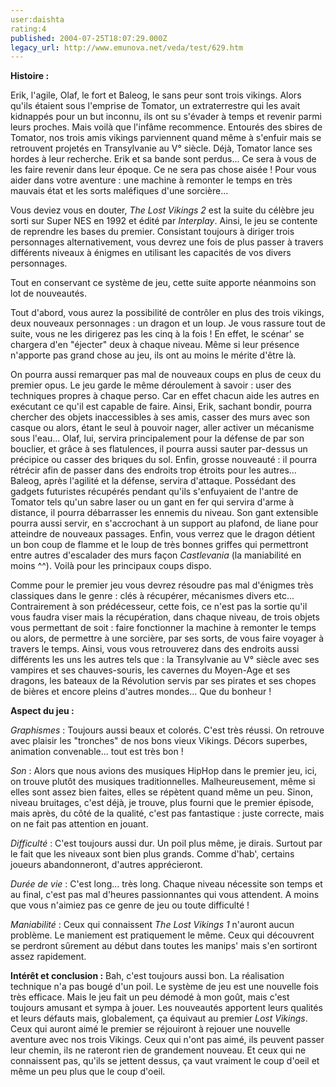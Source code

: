 ```yaml
---
user:daishta
rating:4
published: 2004-07-25T18:07:29.000Z
legacy_url: http://www.emunova.net/veda/test/629.htm
---
```

**Histoire :**   

Erik, l'agile, Olaf, le fort et Baleog, le sans peur sont trois vikings. Alors qu'ils étaient sous l'emprise de Tomator, un extraterrestre qui les avait kidnappés pour un but inconnu, ils ont su s'évader à temps et revenir parmi leurs proches. Mais voilà que l'infâme recommence. Entourés des sbires de Tomator, nos trois amis vikings parviennent quand même à s'enfuir mais se retrouvent projetés en Transylvanie au V° siècle. Déjà, Tomator lance ses hordes à leur recherche. Erik et sa bande sont perdus... Ce sera à vous de les faire revenir dans leur époque. Ce ne sera pas chose aisée ! Pour vous aider dans votre aventure : une machine à remonter le temps en très mauvais état et les sorts maléfiques d'une sorcière...  

  

Vous deviez vous en douter, _The Lost Vikings 2_ est la suite du célèbre jeu sorti sur Super NES en 1992 et édité par _Interplay_. Ainsi, le jeu se contente de reprendre les bases du premier. Consistant toujours à diriger trois personnages alternativement, vous devrez une fois de plus passer à travers différents niveaux à énigmes en utilisant les capacités de vos divers personnages.  

Tout en conservant ce système de jeu, cette suite apporte néanmoins son lot de nouveautés.  

  

Tout d'abord, vous aurez la possibilité de contrôler en plus des trois vikings, deux nouveaux personnages : un dragon et un loup. Je vous rassure tout de suite, vous ne les dirigerez pas les cinq à la fois ! En effet, le scénar' se chargera d'en "éjecter" deux à chaque niveau. Même si leur présence n'apporte pas grand chose au jeu, ils ont au moins le mérite d'être là.  

On pourra aussi remarquer pas mal de nouveaux coups en plus de ceux du premier opus. Le jeu garde le même déroulement à savoir : user des techniques propres à chaque perso. Car en effet chacun aide les autres en exécutant ce qu'il est capable de faire. Ainsi, Erik, sachant bondir, pourra chercher des objets inaccessibles à ses amis, casser des murs avec son casque ou alors, étant le seul à pouvoir nager, aller activer un mécanisme sous l'eau... Olaf, lui, servira principalement pour la défense de par son bouclier, et grâce à ses flatulences, il pourra aussi sauter par-dessus un précipice ou casser des briques du sol. Enfin, grosse nouveauté : il pourra rétrécir afin de passer dans des endroits trop étroits pour les autres... Baleog, après l'agilité et la défense, servira d'attaque. Possédant des gadgets futuristes récupérés pendant qu'ils s'enfuyaient de l'antre de Tomator tels qu'un sabre laser ou un gant en fer qui servira d'arme à distance, il pourra débarrasser les ennemis du niveau. Son gant extensible pourra aussi servir, en s'accrochant à un support au plafond, de liane pour atteindre de nouveaux passages. Enfin, vous verrez que le dragon détient un bon coup de flamme et le loup de très bonnes griffes qui permettront entre autres d'escalader des murs façon _Castlevania_ (la maniabilité en moins ^^). Voilà pour les principaux coups dispo.   

Comme pour le premier jeu vous devrez résoudre pas mal d'énigmes très classiques dans le genre : clés à récupérer, mécanismes divers etc... Contrairement à son prédécesseur, cette fois, ce n'est pas la sortie qu'il vous faudra viser mais la récupération, dans chaque niveau, de trois objets vous permettant de soit : faire fonctionner la machine à remonter le temps ou alors, de permettre à une sorcière, par ses sorts, de vous faire voyager à travers le temps. Ainsi, vous vous retrouverez dans des endroits aussi différents les uns les autres tels que : la Transylvanie au V° siècle avec ses vampires et ses chauves-souris, les cavernes du Moyen-Age et ses dragons, les bateaux de la Révolution servis par ses pirates et ses chopes de bières et encore pleins d'autres mondes... Que du bonheur !  

  

**Aspect du jeu :**  

_Graphismes_ : Toujours aussi beaux et colorés. C'est très réussi. On retrouve avec plaisir les "tronches" de nos bons vieux Vikings. Décors superbes, animation convenable... tout est très bon !  

_Son_ : Alors que nous avions des musiques HipHop dans le premier jeu, ici, on trouve plutôt des musiques traditionnelles. Malheureusement, même si elles sont assez bien faites, elles se répètent quand même un peu. Sinon, niveau bruitages, c'est déjà, je trouve, plus fourni que le premier épisode, mais après, du côté de la qualité, c'est pas fantastique : juste correcte, mais on ne fait pas attention en jouant.  

_Difficulté_ : C'est toujours aussi dur. Un poil plus même, je dirais. Surtout par le fait que les niveaux sont bien plus grands. Comme d'hab', certains joueurs abandonneront, d'autres apprécieront.  

_Durée de vie_ : C'est long... très long. Chaque niveau nécessite son temps et au final, c'est pas mal d'heures passionnantes qui vous attendent. A moins que vous n'aimiez pas ce genre de jeu ou toute difficulté !   

_Maniabilité_ : Ceux qui connaissent _The Lost Vikings 1_ n'auront aucun problème. Le maniement est pratiquement le même. Ceux qui découvrent se perdront sûrement au début dans toutes les manips' mais s'en sortiront assez rapidement.  

  

**Intérêt et conclusion :** Bah, c'est toujours aussi bon. La réalisation technique n'a pas bougé d'un poil. Le système de jeu est une nouvelle fois très efficace. Mais le jeu fait un peu démodé à mon goût, mais c'est toujours amusant et sympa à jouer. Les nouveautés apportent leurs qualités et leurs défauts mais, globalement, ça équivaut au premier _Lost Vikings_. Ceux qui auront aimé le premier se réjouiront à rejouer une nouvelle aventure avec nos trois Vikings. Ceux qui n'ont pas aimé, ils peuvent passer leur chemin, ils ne rateront rien de grandement nouveau. Et ceux qui ne connaissent pas, qu'ils se jettent dessus, ça vaut vraiment le coup d'oeil et même un peu plus que le coup d'oeil.